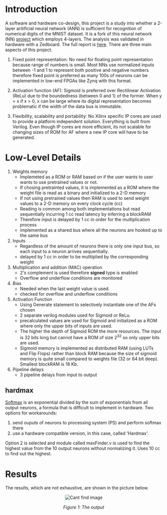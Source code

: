 # Introduction

A software and hardware co-design, this project is a study into whether a 2-layer aritificial neural network (ANN) is sufficient for recognition of numerical digits of the MNIST dataset. It is a fork of this neural network (NN) [project](https://github.com/vipinkmenon/neuralNetwork) which employs 4-layers. The analysis was validated in hardware with a Zedboard. The full report is [here](EE8223_F23_Final_Project_Report_v2.pdf). There are three main aspects of this project. 

1. Fixed point representation: No need for floating point representation because range of numbers is small. Most NNs use normalized inputs between -1 and 1 to represent both positive and negative numbers therefore fixed point is preferred as many 100s of neurons can be implemented in low-end FPGAs like Zynq with this format. 

2. Activation function (AF): Sigmoid is preferred over Rectilinear Activation (ReLu) due to the boundedness (between 0 and 1) of the former. When y = x if x > 0, x can be large where its digital representation becomes problematic if the width of the data bus is immutable.

3. Flexibility, scalability and portability: No Xilinx specific IP cores are used to provide a platform independent solution. Everything is built from Verilog. Even though IP cores are more efficient, its not scalable for changing sizes of ROM for AF where a new IP core will have to be generated. 

# Low-Level Details

1. Weights memory
    - Implemeted as a ROM or RAM based on if the user wants to user wants to use pretrained values or not.
    - If chosing pretrainted values, it is implemented as a ROM where the weight file is read as a binary and initialized to a 2-D memory
    - If not using pretrained values then RAM is used to send weight values to a 2-D memory on every clock cycle (cc)
    - Reading is common among both implementations but read sequentially incurring 1 cc read latency by inferring a blockRAM
    - Therefore input is delayed by 1 cc in order for the multiplication process
    - implemented as a shared bus where all the neurons are hooked up to the same bus
2. Inputs
    - Regardless of the amount of neurons there is only one input bus, so each input to a neuron arrives sequentially. 
    - delayed by 1 cc in order to be mulitiplied by the corresponding weight
3. Multiplication and addition (MAC) operation
    - 2's complement is used therefore **signed** type is enabled
    - Overflow and underflow conditions are monitored
4. Bias
    - Needed when the last weight value is used. 
    - checked for overflow and underflow conditions
5. Activation Function
    - Using Generate statement to selectively instantiate one of the AFs chosen
    - 2 separate verilog modules used for Sigmoid or ReLu.
    - precalculated values are used for Sigmoid and initialized as a ROM where only the upper bits of inputs are used. 
    - The higher the depth of Sigmoid ROM the more resources. The input is 32 bits long but cannot have a ROM of size $2^{32}$ so only upper bits are used.
    - Sigmoid memory is implemented as distributed RAM (using LUTs and Flip Flops) rather than block RAM because the size of sigmoid memory is quite small compared to weights file (32 or 64 bit deep). Smallest blockRAM is 18 Kb. 
6. Pipeline delays
    - 3 pipeline delays from input to output
    
## hardmax 

[Softmax](https://en.wikipedia.org/wiki/Softmax_function) is an exponential divided by the sum of exponentials from all output neurons, a formula that is difficult to implement in hardware. Two options for workarounds:

1. send ouputs of neurons to processing system (PS) and perform softmax there
2. use a hardware compatible version, in this case, called 'Hardmax'.  

Option 2 is selected and module called maxFinder.v is used to find the highest value from the 10 output neurons without normalizing it. Uses 10 cc to find out the highest. 

# Results

The results, which are not exhaustive, are shown in the picture below. 
<div align="center">
    <img src="9_Hardware_validation/HWValidation_pic1.jpg" alt="Cant find image" />
</div>
<p align="center"><em>Figure 1: The output </em></p>
